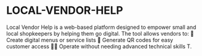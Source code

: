 # LOCAL-VENDOR-HELP
Local Vendor Help is a web-based platform designed to empower small and local shopkeepers by helping them go digital. The tool allows vendors to:  🧾 Create digital menus or service lists  📱 Generate QR codes for easy customer access  🧍‍♂️ Operate without needing advanced technical skills  T.
